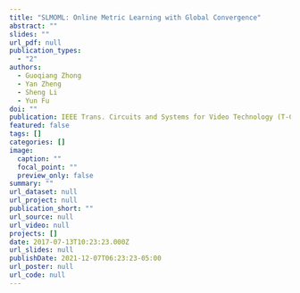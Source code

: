 ```yaml
---
title: "SLMOML: Online Metric Learning with Global Convergence"
abstract: ""
slides: ""
url_pdf: null
publication_types:
  - "2"
authors:
  - Guoqiang Zhong
  - Yan Zheng
  - Sheng Li
  - Yun Fu
doi: ""
publication: IEEE Trans. Circuits and Systems for Video Technology (T-CSVT)
featured: false
tags: []
categories: []
image:
  caption: ""
  focal_point: ""
  preview_only: false
summary: ""
url_dataset: null
url_project: null
publication_short: ""
url_source: null
url_video: null
projects: []
date: 2017-07-13T10:23:23.000Z
url_slides: null
publishDate: 2021-12-07T06:23:23-05:00
url_poster: null
url_code: null
---
```

